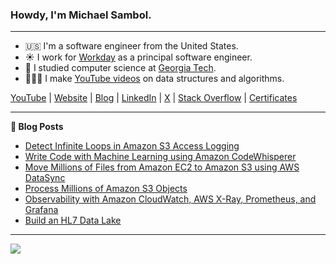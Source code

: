 ### Howdy, I'm Michael Sambol.

-------

- 🇺🇸 I'm a software engineer from the United States.
- ☀️ I work for [Workday](https://github.com/Workday) as a principal software engineer.
- 🐝 I studied computer science at [Georgia Tech](https://www.cc.gatech.edu/).
- 👨🏻‍💻 I make [YouTube videos](https://www.youtube.com/@MichaelSambol) on data structures and algorithms.

[YouTube](https://www.youtube.com/@MichaelSambol) | [Website](https://michaelsambol.com/) | [Blog](https://michaelsambol.medium.com/) | [LinkedIn](https://www.linkedin.com/in/michael-sambol) | [X](https://twitter.com/MikeSambol) | [Stack Overflow](https://stackoverflow.com/users/1978506/sambol) | [Certificates](https://www.credly.com/users/michael-sambol)

-------

**📝 Blog Posts**

- [Detect Infinite Loops in Amazon S3 Access Logging](https://medium.com/p/bd389efdc55f)
- [Write Code with Machine Learning using Amazon CodeWhisperer](https://medium.com/p/fcfdd538e6c9)
- [Move Millions of Files from Amazon EC2 to Amazon S3 using AWS DataSync](https://medium.com/p/a15bb31a81a1)
- [Process Millions of Amazon S3 Objects](https://medium.com/p/28e280ef9e0a)
- [Observability with Amazon CloudWatch, AWS X-Ray, Prometheus, and Grafana](https://medium.com/p/b15708eeddbe)
- [Build an HL7 Data Lake](https://medium.com/p/e029e4af9c51)

-------

<img src="https://cdk-stats.vercel.app/api?username=msambol"/>
